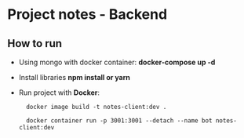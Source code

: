 # Project notes - Backend

## How to run

- Using mongo with docker container: **docker-compose up -d**
- Install libraries **npm install or yarn**

- Run project with **Docker**:<br>

		docker image build -t notes-client:dev .

		docker container run -p 3001:3001 --detach --name bot notes-client:dev